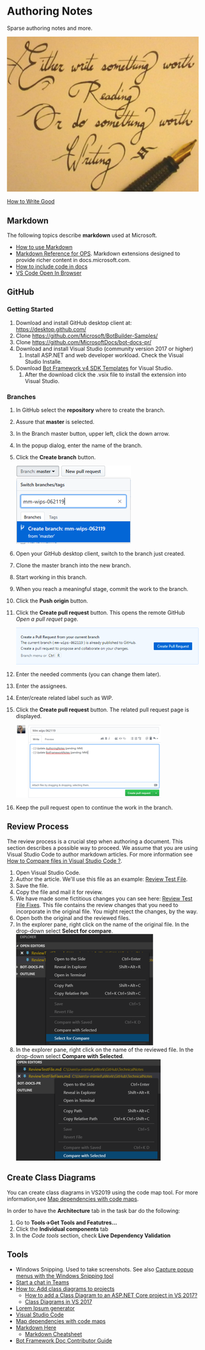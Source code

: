 # Authoring Notes

Sparse authoring notes and more.

![write_good](Media/Generic/write_good.PNG)

[How to Write Good](https://www.plainlanguage.gov/resources/humor/how-to-write-good/)

## Markdown

The following topics describe **markdown** used at Microsoft.

- [How to use Markdown](https://review.docs.microsoft.com/en-us/help/contribute/contribute-how-to-write-use-markdown?branch=master)
- [Markdown Reference for OPS](https://review.docs.microsoft.com/en-us/help/contribute/markdown-reference?branch=master).  Markdown extensions designed to provide richer content in docs.microsoft.com.
- [How to include code in docs](https://review.docs.microsoft.com/en-us/help/contribute/code-in-docs?branch=master)
- [VS Code Open In Browser](https://www.bing.com/videos/search?q=preview+visual+code+markdown+in+default+browser&view=detail&mid=C816AE112B86E16599DEC816AE112B86E16599DE&FORM=VIRE)

## GitHub

### Getting Started

1. Download and install GitHub desktop client at: https://desktop.github.com/ 
1. Clone https://github.com/Microsoft/BotBuilder-Samples/ 
1. Clone https://github.com/MicrosoftDocs/bot-docs-pr/  
1. Download  and install Visual Studio (community version 2017 or higher)
    1. Install ASP.NET and web developer workload. Check  the Visual Studio Installe. 
1. Download [Bot Framework v4 SDK Templates](https://marketplace.visualstudio.com/items?itemName=BotBuilder.botbuilderv4) for Visual Studio. 
    1. After the download click the .vsix file to install the extension into Visual Studio. 

### Branches

1. In GitHub select the **repository** where to create the branch.
1. Assure that **master** is selected.
1. In the Branch master button, upper left, click the down arrow. 
1. In the popup dialog, enter the name of the branch.
1. Click the **Create branch** button.

    ![github_create_branch](Media/Github/github_create_branch.PNG)

1. Open your GitHub desktop client, switch to the branch just created.
1. Clone the master branch into the new branch.
1. Start working in this branch.
1. When you reach a meaningful stage, commit the work to the branch.
1. Click the **Push origin** button.
1. Click the **Create pull request** button. This opens the remote GitHub *Open a pull requet* page. 

    ![github_create_branch](Media/Github/create_pr_button.PNG)

1. Enter the needed comments (you can change them later). 
1. Enter the assignees.
1. Enter/create related label such as WIP. 
1. Click the **Create pull request** button. The related pull request page is displayed.

   ![github_create_branch](Media/Github/create_pr_button_remote.PNG)

1. Keep the pull request open to continue the work in the branch.

## Review Process

The review process is a crucial step when authoring a document. This section describes a possible way to proceed.
We assume that you are using Visual Studio Code to author markdown articles.
For more information see [How to Compare files in Visual Studio Code ?](https://dailydotnettips.com/how-to-compare-files-in-visual-studio-code/).

1. Open Visual Studio Code.
1. Author the article. We'll use this file as an example: [Review Test File](ReviewTestFile.md).
1. Save the file.
1. Copy the file and mail it for review.
1. We have made some fictitious changes you can see here: [Review Test File Fixes](ReviewTestFileFixes.md).
This file contains the review changes that you need to incorporate in the original file. You might reject the changes, by the way.  
1. Open both the original and the reviewed files.
1. In the explorer pane, right click on the name of the original file. In the drop-down select **Select for compare**.
![Select for Compare](Media/Generic/select4compare.png)
1. In the explorer pane, right click on the name of the reviewed file. In the drop-down select **Compare with Selected**.
![Select Compare with Selected](Media/Generic/CompareWithSelected.PNG)

## Create Class Diagrams

You can create class diagrams in VS2019 using the code map tool. For more information,see [Map dependencies with code maps](https://docs.microsoft.com/en-us/visualstudio/modeling/map-dependencies-across-your-solutions?view=vs-2019).

In order to have the **Architecture** tab in the task bar do the following: 

1. Go to **Tools->Get Tools and Featutres...**
1. Click the **Individual components** tab
1. In the *Code tools* section, check **Live Dependency Validation**

## Tools

- Windows Snipping. Used to take screenshots. See also [Capture popup menus with the Windows Snipping tool](https://pandlbisset.wordpress.com/2015/09/12/capture-popup-menus-with-the-windows-snipping-tool/)
- [Start a chat in Teams](https://support.office.com/en-us/article/Start-a-chat-in-Teams-0c71b32b-c050-4930-a887-5afbe742b3d8)
- [How to: Add class diagrams to projects](https://docs.microsoft.com/en-us/visualstudio/ide/class-designer/how-to-add-class-diagrams-to-projects?view=vs-2019)
  - [How to add a Class Diagram to an ASP.NET Core project in VS 2017?](https://stackoverflow.com/questions/52760190/how-to-add-a-class-diagram-to-an-asp-net-core-project-in-vs-2017/53799840#53799840)
  - [Class Diagrams in VS 2017](https://stackoverflow.com/questions/42233831/class-diagrams-in-vs-2017)
- [Lorem Ipsum generator](https://lipsum.com/)
- [Visual Studio Code](https://code.visualstudio.com/Download)
- [Map dependencies with code maps](https://docs.microsoft.com/en-us/visualstudio/modeling/map-dependencies-across-your-solutions?view=vs-2019)
- [Markdown Here](https://github.com/adam-p/markdown-here)
  - [Markdown Cheatsheet](https://github.com/adam-p/markdown-here/wiki/Markdown-Cheatsheet)
- [Bot Framework Doc Contributor Guide](https://github.com/MicrosoftDocs/bot-docs-pr/tree/master/contributor-guide)


<!-- Testing. See Testing a Bot Using the Bot Framework Emulator section
Deploying. See Deploy a Bot to Azure section.
Knowledge of ASP.Net Core and asynchronous programming in C# -->
